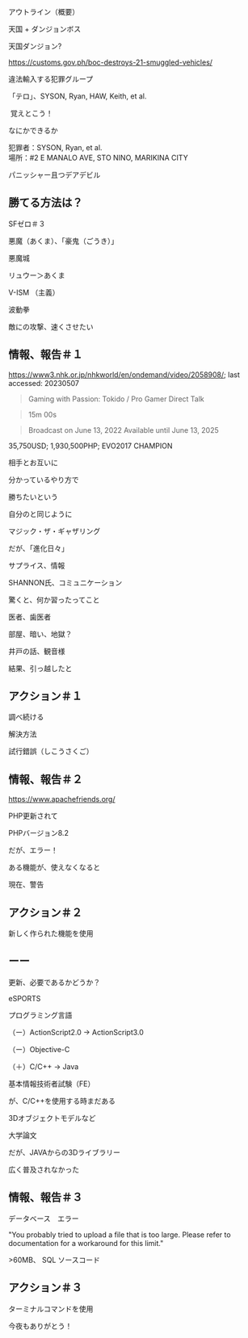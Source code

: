 アウトライン（概要）

天国 + ダンジョンボス

天国ダンジョン?

https://customs.gov.ph/boc-destroys-21-smuggled-vehicles/

違法輸入する犯罪グループ

「テロ」、SYSON, Ryan, HAW, Keith, et al.

 覚えとこう！

なにかできるか

犯罪者：SYSON, Ryan, et al.<br/>
場所：#2 E MANALO AVE, STO NINO, MARIKINA CITY

パニッシャー且つデアデビル

## 勝てる方法は？

SFゼロ＃３

悪魔（あくま）、「豪鬼（ごうき）」

悪魔城

リュウー＞あくま

V-ISM （主義）

波動拳

敵にの攻撃、速くさせたい

## 情報、報告＃１

https://www3.nhk.or.jp/nhkworld/en/ondemand/video/2058908/; last accessed: 20230507

> Gaming with Passion: Tokido / Pro Gamer
Direct Talk 

> 15m 00s

> Broadcast on June 13, 2022 Available until June 13, 2025 

35,750USD; 1,930,500PHP; EVO2017 CHAMPION

相手とお互いに

分かっているやり方で

勝ちたいという

自分のと同じように

マジック・ザ・ギャザリング

だが、「進化日々」

サプライス、情報

SHANNON氏、コミュニケーション

驚くと、何か習ったってこと

医者、歯医者

部屋、暗い、地獄？

井戸の話、観音様

結果、引っ越したと

## アクション＃１

調べ続ける

解決方法

試行錯誤（しこうさくご）

## 情報、報告＃２

https://www.apachefriends.org/

PHP更新されて

PHPバージョン8.2

だが、エラー！

ある機能が、使えなくなると

現在、警告

## アクション＃２

新しく作られた機能を使用

## ーー

更新、必要であるかどうか？

eSPORTS

プログラミング言語

（ー）ActionScript2.0 -> ActionScript3.0

（ー）Objective-C

（＋）C/C++ -> Java

基本情報技術者試験（FE）

が、C/C++を使用する時まだある

3Dオブジェクトモデルなど

大学論文

だが、JAVAからの3Dライブラリー

広く普及されなかった

## 情報、報告＃３

データベース　エラー

"You probably tried to upload a file that is too large. Please refer to documentation for a workaround for this limit."

\>60MB、 SQL ソースコード

## アクション＃３

ターミナルコマンドを使用

今夜もありがとう！
